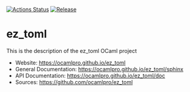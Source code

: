 
[![Actions Status](https://github.com/ocamlpro/ez_toml/workflows/Main%20Workflow/badge.svg)](https://github.com/ocamlpro/ez_toml/actions)
[![Release](https://img.shields.io/github/release/ocamlpro/ez_toml.svg)](https://github.com/ocamlpro/ez_toml/releases)

# ez_toml

This is the description
of the ez_toml OCaml project


* Website: https://ocamlpro.github.io/ez_toml
* General Documentation: https://ocamlpro.github.io/ez_toml/sphinx
* API Documentation: https://ocamlpro.github.io/ez_toml/doc
* Sources: https://github.com/ocamlpro/ez_toml


